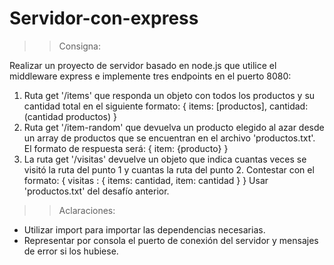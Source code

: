 # Servidor-con-express

>>Consigna:
>>
 
Realizar un proyecto de servidor basado en node.js que utilice el middleware 
express e implemente tres endpoints en el puerto 8080:
1) Ruta get '/items' que responda un objeto con todos los productos y su cantidad total en 
el siguiente formato: { items: [productos], cantidad: (cantidad productos) }
2) Ruta get '/item-random' que devuelva un producto elegido al azar desde un array de 
productos que se encuentran en el archivo 'productos.txt'. El formato de respuesta 
será: { item: {producto} }
3) La ruta get '/visitas' devuelve un objeto que indica cuantas veces se visitó la ruta del 
punto 1 y cuantas la ruta del punto 2. Contestar con el formato: { visitas : { items: 
cantidad, item: cantidad } }
Usar 'productos.txt' del desafío anterior.
 
>>Aclaraciones:
>>
- Utilizar import para importar las dependencias necesarias.
- Representar por consola el puerto de conexión del servidor y mensajes de error si los 
hubiese.
